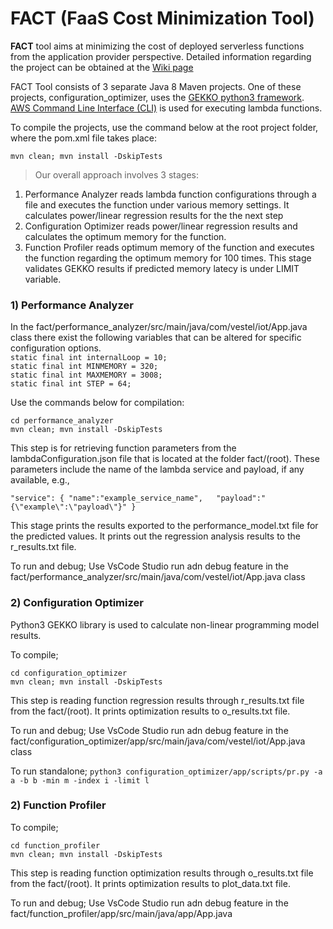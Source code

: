 # FACT (FaaS Cost Minimization Tool)

**FACT** tool aims at minimizing the cost of deployed serverless functions from the application provider perspective. Detailed information regarding the project can be obtained at the [Wiki page](https://github.com/ozgursedef/fact/wiki)

FACT Tool consists of 3 separate Java 8 Maven projects. One of these projects, configuration_optimizer, uses the [GEKKO python3 framework](https://gekko.readthedocs.io/en/latest/). [AWS Command Line Interface (CLI)](https://aws.amazon.com/cli/) is used for executing lambda functions.

To compile the projects, use the command below at the root project folder, where the pom.xml file takes place:

`mvn clean; mvn install -DskipTests`

> Our overall approach involves 3 stages: 
1. Performance Analyzer
reads lambda function configurations through a file and executes the function under various memory settings. It calculates power/linear regression results for the the next step
3. Configuration Optimizer
reads power/linear regression results and calculates the optimum memory for the function.
5. Function Profiler 
reads optimum memory of the function and executes the function regarding the optimum memory for 100 times. This stage validates GEKKO results if predicted memory latecy is under LIMIT variable.

### 1) Performance Analyzer
In the fact/performance_analyzer/src/main/java/com/vestel/iot/App.java class there exist the following variables that can be altered for specific configuration options.  
`static final int internalLoop = 10;`  
`static final int MINMEMORY = 320;`  
`static final int MAXMEMORY = 3008;`  
`static final int STEP = 64;`  

Use the commands below for compilation:

`cd performance_analyzer`  
`mvn clean; mvn install -DskipTests`

This step is for retrieving function parameters from the lambdaConfiguration.json file that is located at the folder fact/(root). These parameters include the name of the lambda service and payload, if any available, e.g.,

`"service": {
  "name":"example_service_name",  
  "payload":"{\"example\":\"payload\"}"
}`

This stage prints the results exported to the performance_model.txt file for the predicted values. It prints out the  regression analysis results to the r_results.txt file.

To run and debug;
Use VsCode Studio run adn debug feature in the fact/performance_analyzer/src/main/java/com/vestel/iot/App.java class

### 2) Configuration Optimizer

Python3 GEKKO library is used to calculate non-linear programming model results.

To compile;

`cd configuration_optimizer`  
`mvn clean; mvn install -DskipTests`

This step is reading function regression results through r_results.txt file from the fact/(root). It prints optimization results to o_results.txt file.

To run and debug;
Use VsCode Studio run adn debug feature in the fact/configuration_optimizer/app/src/main/java/com/vestel/iot/App.java class

To run standalone;
`python3 configuration_optimizer/app/scripts/pr.py -a a -b b -min m -index i -limit l`

### 2) Function Profiler
To compile;

`cd function_profiler`  
`mvn clean; mvn install -DskipTests`

This step is reading function optimization results through o_results.txt file from the fact/(root). It prints optimization results to plot_data.txt file.

To run and debug;
Use VsCode Studio run adn debug feature in the fact/function_profiler/app/src/main/java/app/App.java


